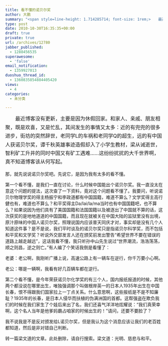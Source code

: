 ```yaml
---
title: 看不懂的诺贝尔奖
author: 大鹏
summary: "<span style=line-height: 1.714285714; font-size: 1rem;>　　最近博客没有更新，主要是因为休假回家。和家人、亲戚、朋友相聚，既是欢喜，又是忙乱，其间发生的事情又太多：近的有兜兜的很多进步，街坊的突然辞世，老同学L的车祸和老同学Q的超生，远的有中国人获诺贝尔奖，谭千秋英雄事迹造假却入了小学生教材，梁从诫逝世，智利矿工升井的同时中国又有矿工遇难……这纷纷扰扰的大千世界啊，真不知道博客该从何写起。</span>"
type: post
date: 2010-10-30T16:35:35+00:00
draft: true
private: true
url: /archives/12780
jabber_published:
  - 1288456535
superawesome:
  - 'false'
email_notification:
  - 1359927013
duoshuo_thread_id:
  - 1360835854884405420
views:
  - 4
categories:
  - 未分类

---
```

<span style="line-height: 1.714285714; font-size: 1rem;">　　最近博客没有更新，主要是因为休假回家。和家人、亲戚、朋友相聚，既是欢喜，又是忙乱，其间发生的事情又太多：近的有兜兜的很多进步，街坊的突然辞世，老同学L的车祸和老同学Q的超生，远的有中国人获诺贝尔奖，谭千秋英雄事迹造假却入了小学生教材，梁从诫逝世，智利矿工升井的同时中国又有矿工遇难……这纷纷扰扰的大千世界啊，真不知道博客该从何写起。</span>

那，就先说说诺贝尔奖吧。先说它，是因为我有太多的看不懂。

第一个看不懂，是我们一直在讨论，什么时候中国能出个诺贝尔奖。我一直没太在意这个问题的提法，这次查了一下资料，竟对这个问题看不懂了。我要问，听说诺贝尔物理学奖的得主杨振宁和李政道都有中国国籍，难道不算么？文学奖得主高行健也有，难道也不算么？和平奖得主Da/lai/la/ma当时也有中国国籍吧，也不算么？如果说因为他们具有了美国国籍和法国国籍以及被逐出了中国就不算的话，这次获奖的是地地道道的中国国籍，而且现在就被关在中国大陆的监狱里没有出境，原汁原味的中国人诺贝尔奖，照理说国内应该普天同庆才对，事实却是没有几个人知道这件事？是不是说，我们平时谈及的诺贝尔奖只是指诺贝尔科学奖，而不包括和平奖和文学奖？听说外交部发言人还在颁奖前发出警告“希望世界不要在错误的道路上越走越远”，这话我看不懂，我只听孙中山先生说过“世界潮流，浩浩荡荡，顺之则昌，逆之则亡。”有人编了个笑话我倒是看懂了：
  
老婆：老公啊，我刚听广播上说，高速公路上有一辆车在逆行，你千万要小心啊。
  
老公：哪是一辆啊，我看有好几百辆车都在逆行。

第二个看不懂，是今年荣获诺贝尔化学奖的有三个人，国内报纸报道的时候，其他两个都没说在哪里出生，唯独强调那个叫做根岸英一的日本人1935年出生在中国长春，恨不得跟我们国家拉上一丁点关系。什么意思啊，这些报纸是不是不知廉耻？1935年的长春，是日本人侵华而扶植的伪满洲国的首都。这帮强盗在欺负我们的时候在我们家生了个娃后来出了名，我们还喜气洋洋地炫耀说：“我们真荣幸啊，这个名人当年是他爹妈霸占咱家的时候出生的！”请问，还要不要脸了？

我不说我是不是反对颁发给L诺贝尔奖，但是我认为这个消息应该让我们的老百姓都知道，然后是非对错自己判断。

转一篇梁文道的文章。此处删除，请自行搜索。梁文道：光明、慈悲与和平。
